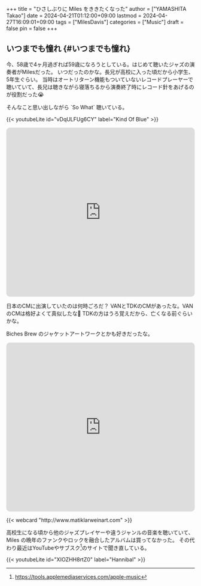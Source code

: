 +++
title = "ひさしぶりに Miles をききたくなった"
author = ["YAMASHITA Takao"]
date = 2024-04-21T01:12:00+09:00
lastmod = 2024-04-27T16:09:01+09:00
tags = ["MilesDavis"]
categories = ["Music"]
draft = false
pin = false
+++

## いつまでも憧れ {#いつまでも憧れ}

今、58歳で4ヶ月過ぎれば59歳になろうとしている。はじめて聴いたジャズの演奏者がMilesだった。
いつだったのかな。長兄が高校に入った頃だから小学生、5年生ぐらい。
当時はオートリターン機能もついていないレコードプレーヤーで聴いていて、長兄は聴きながら寝落ちるから演奏終了時にレコード針をあげるのが役割だった😭

そんなこと思い出しながら \`So What\` 聴いている。

{{< youtubeLite id="vDqULFUg6CY" label="Kind Of Blue" >}}
<p>
<iframe id="embedPlayer" src="https://embed.music.apple.com/jp/album/kind-of-blue/268443092?app=music&amp;itsct=music_box_player&amp;itscg=30200&amp;ls=1&amp;theme=auto" height="450px" frameborder="0" sandbox="allow-forms allow-popups allow-same-origin allow-scripts allow-top-navigation-by-user-activation" allow="autoplay *; encrypted-media *; clipboard-write" style="width: 100%; max-width: 660px; overflow: hidden; border-radius: 10px; transform: translateZ(0px); animation: 2s 6 loading-indicator; background-color: rgb(228, 228, 228);"></iframe>

日本のCMに出演していたのは何時ごろだ？
VANとTDKのCMがあったな。VANのCMは格好よくて真似したな🤣
TDKの方はうろ覚えだから、亡くなる前ぐらいかな。

Biches Brew のジャケットアートワークとかも好きだったな。

<iframe id="embedPlayer" src="https://embed.music.apple.com/jp/album/bitches-brew/168376392?app=music&amp;itsct=music_box_player&amp;itscg=30200&amp;ls=1&amp;theme=auto" height="450px" frameborder="0" sandbox="allow-forms allow-popups allow-same-origin allow-scripts allow-top-navigation-by-user-activation" allow="autoplay *; encrypted-media *; clipboard-write" style="width: 100%; max-width: 660px; overflow: hidden; border-radius: 10px; transform: translateZ(0px); animation: 2s 6 loading-indicator; background-color: rgb(228, 228, 228);"></iframe>
<p>
{{< webcard "http://www.matiklarweinart.com" >}}

高校生になる頃から他のジャズプレイヤーや違うジャンルの音楽を聴いていて、Miles の晩年のファンクやロックを融合したアルバムは買ってなかった。
その代わり最近はYouTubeやサブスク[^fn:1]のサイトで聞き直している。

{{< youtubeLite id="XIOZHH8rtZ0" label="Hannibal" >}}

[^fn:1]: <https://tools.applemediaservices.com/apple-music>
